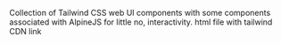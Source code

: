 Collection of Tailwind CSS web UI components with some components associated with AlpineJS for little no, interactivity.
html file with tailwind CDN link
